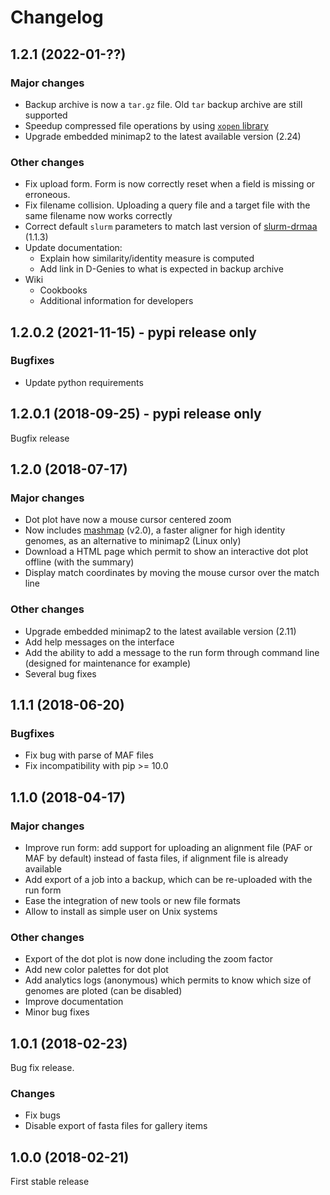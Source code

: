 # Changelog

## 1.2.1 (2022-01-??)

### Major changes

- Backup archive is now a `tar.gz` file. Old `tar` backup archive are still supported
- Speedup compressed file operations by using [`xopen` library](https://github.com/pycompression/xopen)
- Upgrade embedded minimap2 to the latest available version (2.24)

### Other changes

- Fix upload form. Form is now correctly reset when a field is missing or erroneous.
- Fix filename collision. Uploading a query file and a target file with the same filename now works correctly
- Correct default `slurm` parameters to match last version of [slurm-drmaa](https://github.com/natefoo/slurm-drmaa) (1.1.3)
- Update documentation:
  - Explain how similarity/identity measure is computed
  - Add link in D-Genies to what is expected in backup archive
- Wiki
  - Cookbooks
  - Additional information for developers

## 1.2.0.2 (2021-11-15) - pypi release only

### Bugfixes

- Update python requirements

## 1.2.0.1 (2018-09-25) - pypi release only

Bugfix release

## 1.2.0 (2018-07-17)

### Major changes

- Dot plot have now a mouse cursor centered zoom
- Now includes [mashmap](https://github.com/marbl/MashMap) (v2.0), a faster aligner for high identity genomes, as an alternative to minimap2 (Linux only)
- Download a HTML page which permit to show an interactive dot plot offline (with the summary)
- Display match coordinates by moving the mouse cursor over the match line

### Other changes

- Upgrade embedded minimap2 to the latest available version (2.11)
- Add help messages on the interface
- Add the ability to add a message to the run form through command line (designed for maintenance for example)
- Several bug fixes


## 1.1.1 (2018-06-20)

### Bugfixes

- Fix bug with parse of MAF files
- Fix incompatibility with pip >= 10.0


## 1.1.0 (2018-04-17)

### Major changes

- Improve run form: add support for uploading an alignment file (PAF or MAF by default) instead of fasta files, if alignment file is already available
- Add export of a job into a backup, which can be re-uploaded with the run form
- Ease the integration of new tools or new file formats
- Allow to install as simple user on Unix systems

### Other changes

- Export of the dot plot is now done including the zoom factor
- Add new color palettes for dot plot
- Add analytics logs (anonymous) which permits to know which size of genomes are ploted (can be disabled)
- Improve documentation
- Minor bug fixes


## 1.0.1 (2018-02-23)

Bug fix release.

### Changes

- Fix bugs
- Disable export of fasta files for gallery items


## 1.0.0 (2018-02-21)

First stable release
